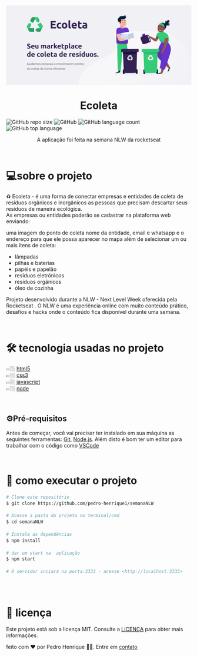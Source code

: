 <img src="github/banner.png" align="center" width='800' />

<h1 align="center">Ecoleta</h1>

![GitHub repo size](https://img.shields.io/github/repo-size/pedro-henrique1/semanaNLW)
![GitHub](https://img.shields.io/github/license/pedro-henrique1/semanaNLW)
![GitHub language count](https://img.shields.io/github/languages/count/pedro-henrique1/semanaNLW)
![GitHub top language](https://img.shields.io/github/languages/top/pedro-henrique1/semanaNLW)
<br>

<p align="center">A aplicação foi feita na semana NLW da rocketseat</p>

<br>

# 💻sobre o projeto

<p>
♻️ Ecoleta - é uma forma de conectar empresas e entidades de coleta de resíduos orgânicos e inorgânicos as pessoas que precisam descartar seus resíduos de maneira ecológica.<br>
As empresas ou entidades poderão se cadastrar na plataforma web enviando:
</p>

</p> uma imagem do ponto de coleta
nome da entidade, email e whatsapp
e o endereço para que ele possa aparecer no mapa
além de selecionar um ou mais ítens de coleta:
<p>
  <ul>
    <li>lâmpadas</li>
    <li>pilhas e baterias</li>
    <li>papéis e papelão</li>
    <li>resíduos eletrónicos</li>
    <li>resíduos orgânicos</li>
    <li>óleo de cozinha</li>
  </ul>

</p> Projeto desenvolvido durante a NLW - Next Level Week oferecida pela Rocketseat . O NLW é uma experiência online com muito conteúdo prático, desafios e hacks onde o conteúdo fica disponível durante uma semana.
<p>

<br>

# 🛠️ tecnologia usadas no projeto

👉🏼 [html5](https://developer.mozilla.org/pt-BR/docs/Web/HTML)<br>
👉🏼 [css3](https://developer.mozilla.org/pt-br/docs/web/css)<br>
👉🏼 [javascript](https://developer.mozilla.org/pt-BR/docs/Web/JavaScript/About_JavaScript)<br>
👉🏼 [node](https://nodejs.org/en/)

<br>

## ⚙️Pré-requisitos

Antes de começar, você vai precisar ter instalado em sua máquina as seguintes ferramentas:
[Git](https://git-scm.com), [Node.js](https://nodejs.org/en/).
Além disto é bom ter um editor para trabalhar com o código como [VSCode](https://code.visualstudio.com/)

<br>

# 🎉 como executar o projeto

```bash
# Clone este repositório
$ git clone https://github.com/pedro-henrique1/semanaNLW

# Acesse a pasta do projeto no terminal/cmd
$ cd semanaNLW

# Instale as dependências
$ npm install

# dar um start na  aplicação
$ npm start

# O servidor inciará na porta:3333 - acesse <http://localhost:3333>
```

<br>
<br>

# 📝 licença

Este projeto está sob a licença MIT. Consulte a [LICENÇA](/LICENSE) para obter mais informações.

feito com ❤️ por Pedro Henrique 👏🏼. Entre em [contato](https://www.linkedin.com/in/pedro-henrique-silva-rodrigues-0544ab199/)
